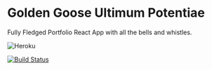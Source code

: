 # Golden Goose Ultimum Potentiae
Fully Fledged Portfolio React App with all the bells and whistles.

![Heroku](https://pyheroku-badge.herokuapp.com/?app=golden-goose-clothing-live)

[![Build Status](https://travis-ci.org/alpinstang/crwn-clothing.svg?branch=master)](https://travis-ci.org/alpinstang/crwn-clothing)
